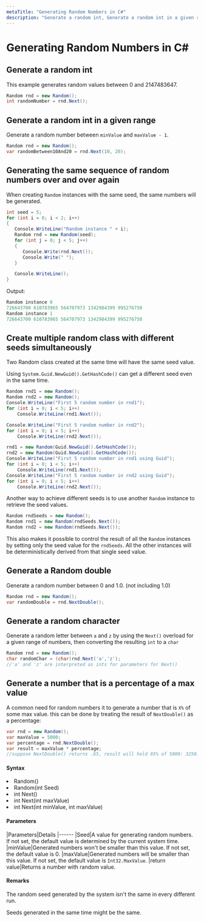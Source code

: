 ```yaml
---
metaTitle: "Generating Random Numbers in C#"
description: "Generate a random int, Generate a random int in a given range, Generating the same sequence of random numbers over and over again, Create multiple random class with different seeds simultaneously, Generate a Random double, Generate a random character, Generate a number that is a percentage of a max value"
---
```


# Generating Random Numbers in C#




## Generate a random int


This example generates random values between 0 and 2147483647.

```cs
Random rnd = new Random();
int randomNumber = rnd.Next();

```



## Generate a random int in a given range


Generate a random number between `minValue` and `maxValue - 1`.

```cs
Random rnd = new Random();
var randomBetween10And20 = rnd.Next(10, 20);

```



## Generating the same sequence of random numbers over and over again


When creating `Random` instances with the same seed, the same numbers will be generated.

```cs
int seed = 5;
for (int i = 0; i < 2; i++)
{
   Console.WriteLine("Random instance " + i);
   Random rnd = new Random(seed);
   for (int j = 0; j < 5; j++)
   {
      Console.Write(rnd.Next());
      Console.Write(" ");
   }

   Console.WriteLine();
}

```

Output:

```cs
Random instance 0
726643700 610783965 564707973 1342984399 995276750
Random instance 1
726643700 610783965 564707973 1342984399 995276750

```



## Create multiple random class with different seeds simultaneously


Two Random class created at the same time will have the same seed value.

Using `System.Guid.NewGuid().GetHashCode()` can get a different seed even in the same time.

```cs
Random rnd1 = new Random();
Random rnd2 = new Random();
Console.WriteLine("First 5 random number in rnd1");
for (int i = 0; i < 5; i++)
    Console.WriteLine(rnd1.Next());

Console.WriteLine("First 5 random number in rnd2");
for (int i = 0; i < 5; i++)
    Console.WriteLine(rnd2.Next());

rnd1 = new Random(Guid.NewGuid().GetHashCode());
rnd2 = new Random(Guid.NewGuid().GetHashCode());
Console.WriteLine("First 5 random number in rnd1 using Guid");
for (int i = 0; i < 5; i++)
    Console.WriteLine(rnd1.Next());
Console.WriteLine("First 5 random number in rnd2 using Guid");
for (int i = 0; i < 5; i++)
    Console.WriteLine(rnd2.Next());

```

Another way to achieve different seeds is to use another `Random` instance to retrieve the seed values.

```cs
Random rndSeeds = new Random();
Random rnd1 = new Random(rndSeeds.Next());
Random rnd2 = new Random(rndSeeds.Next());

```

This also makes it possible to control the result of all the `Random` instances by setting only the seed value for the `rndSeeds`. All the other instances will be deterministically derived from that single seed value.



## Generate a Random double


Generate a random number between 0 and 1.0. (not including 1.0)

```cs
Random rnd = new Random();
var randomDouble = rnd.NextDouble();

```



## Generate a random character


Generate a random letter between `a` and `z` by using the `Next()` overload for a given range of numbers, then converting the resulting `int` to a `char`

```cs
Random rnd = new Random();
char randomChar = (char)rnd.Next('a','z'); 
//'a' and 'z' are interpreted as ints for parameters for Next()

```



## Generate a number that is a percentage of a max value


A common need for random numbers it to generate a number that is `X%` of some max value. this can be done by treating the result of `NextDouble()` as a percentage:

```cs
var rnd = new Random();
var maxValue = 5000;
var percentage = rnd.NextDouble();
var result = maxValue * percentage; 
//suppose NextDouble() returns .65, result will hold 65% of 5000: 3250.

```



#### Syntax


<li>
Random()
</li>
<li>
Random(int Seed)
</li>
<li>
int Next()
</li>
<li>
int Next(int maxValue)
</li>
<li>
int Next(int minValue, int maxValue)
</li>



#### Parameters


|Parameters|Details
|------
|Seed|A value for generating random numbers. If not set, the default value is determined by the current system time.
|minValue|Generated numbers won't be smaller than this value. If not set, the default value is 0.
|maxValue|Generated numbers will be smaller than this value. If not set, the default value is `Int32.MaxValue`.
|return value|Returns a number with random value.



#### Remarks


The random seed generated by the system isn't the same in every different run.

Seeds generated in the same time might be the same.

